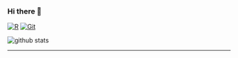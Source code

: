 ### Hi there 👋

<!--
**gaospecial/gaospecial** is a ✨ _special_ ✨ repository because its `README.md` (this file) appears on your GitHub profile.

Here are some ideas to get you started:

- 🔭 I’m currently working on ...
- 🌱 I’m currently learning ...
- 👯 I’m looking to collaborate on ...
- 🤔 I’m looking for help with ...
- 💬 Ask me about ...
- 📫 How to reach me: ...
- 😄 Pronouns: ...
- ⚡ Fun fact: ...
-->


[![R](https://img.shields.io/badge/-R-00599C?style=flat&logo=r&link=https://https://github.com/gaospecial)](https://github.com/gaospecial)
[![Git](https://img.shields.io/badge/-Git-black?style=flat&logo=git&link=https://github.com/gaospecial)](https://github.com/gaospecial) 

![github stats](https://github-readme-stats.vercel.app/api?username=gaospecial&show_icons=true&theme=blueberry)


---------------------------------------------------------------------------------------------------------------------------------------------------------------------------------

